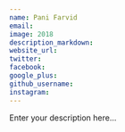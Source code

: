 ```yaml
---
name: Pani Farvid
email:
image: 2018
description_markdown:
website_url:
twitter:
facebook:
google_plus:
github_username:
instagram:
---
```


Enter your description here...
